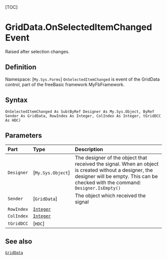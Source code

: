 [TOC]
# GridData.OnSelectedItemChanged Event
Raised after selection changes.
## Definition
Namespace: [`My.Sys.Forms`]
`OnSelectedItemChanged` is event of the GridData control, part of the freeBasic framework MyFbFramework.
## Syntax
```freeBasic
OnSelectedItemChanged As Sub(ByRef Designer As My.Sys.Object, ByRef Sender As GridData, RowIndex As Integer, ColIndex As Integer, tGridDCC As HDC)
```

## Parameters

|Part|Type|Description|
| :------------ | :------------ | :------------ |
|`Designer`|[`My.Sys.Object`]|The designer of the object that received the signal. When an object is created without a designer, the designer will be empty. This can be checked with the command: `Designer.IsEmpty()`|
|`Sender`|[`GridData`]|The object which received the signal|
|`RowIndex`|[`Integer`]("https://www.freebasic.net/wiki/KeyPgInteger")||
|`ColIndex`|[`Integer`]("https://www.freebasic.net/wiki/KeyPgInteger")||
|`tGridDCC`|[`HDC`]||

## See also
[`GridData`](GridData.md)
